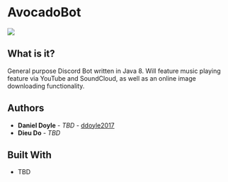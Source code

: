 AvocadoBot
======
![]({{site.baseurl}}/https://i.pinimg.com/originals/77/f9/7b/77f97b0f7fdc0548bc3d55e6bee23424.jpg)

What is it?
------
General purpose Discord Bot written in Java 8. Will feature music playing feature via YouTube and SoundCloud, as well as an online image downloading functionality.

Authors
------
* **Daniel Doyle** - *TBD* - [ddoyle2017](https://github.com/ddoyle2017)
* **Dieu Do** - *TBD* 

Built With
------
* TBD
